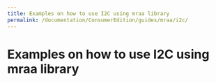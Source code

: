 ```yaml
---
title: Examples on how to use I2C using mraa library
permalink: /documentation/ConsumerEdition/guides/mraa/i2c/
---
```

# Examples on how to use I2C using mraa library
